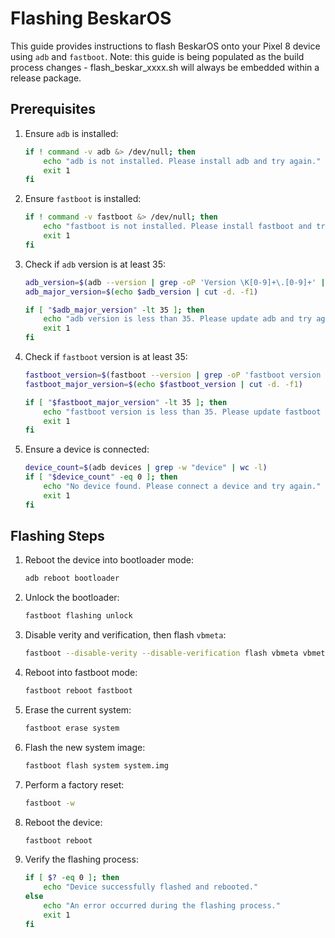 # Flashing BeskarOS

This guide provides instructions to flash BeskarOS onto your Pixel 8 device using `adb` and `fastboot`.
Note: this guide is being populated as the build process changes - flash_beskar_xxxx.sh will always be embedded
    within a release package.

## Prerequisites

1. Ensure `adb` is installed:
    ```bash
    if ! command -v adb &> /dev/null; then
        echo "adb is not installed. Please install adb and try again."
        exit 1
    fi
    ```

2. Ensure `fastboot` is installed:
    ```bash
    if ! command -v fastboot &> /dev/null; then
        echo "fastboot is not installed. Please install fastboot and try again."
        exit 1
    fi
    ```

3. Check if `adb` version is at least 35:
    ```bash
    adb_version=$(adb --version | grep -oP 'Version \K[0-9]+\.[0-9]+' | head -1)
    adb_major_version=$(echo $adb_version | cut -d. -f1)

    if [ "$adb_major_version" -lt 35 ]; then
        echo "adb version is less than 35. Please update adb and try again."
        exit 1
    fi
    ```

4. Check if `fastboot` version is at least 35:
    ```bash
    fastboot_version=$(fastboot --version | grep -oP 'fastboot version \K[0-9]+\.[0-9]+' | head -1)
    fastboot_major_version=$(echo $fastboot_version | cut -d. -f1)

    if [ "$fastboot_major_version" -lt 35 ]; then
        echo "fastboot version is less than 35. Please update fastboot and try again."
        exit 1
    fi
    ```

5. Ensure a device is connected:
    ```bash
    device_count=$(adb devices | grep -w "device" | wc -l)
    if [ "$device_count" -eq 0 ]; then
        echo "No device found. Please connect a device and try again."
        exit 1
    fi
    ```

## Flashing Steps

1. Reboot the device into bootloader mode:
    ```bash
    adb reboot bootloader
    ```

2. Unlock the bootloader:
    ```bash
    fastboot flashing unlock
    ```

3. Disable verity and verification, then flash `vbmeta`:
    ```bash
    fastboot --disable-verity --disable-verification flash vbmeta vbmeta.img
    ```

4. Reboot into fastboot mode:
    ```bash
    fastboot reboot fastboot
    ```

5. Erase the current system:
    ```bash
    fastboot erase system
    ```

6. Flash the new system image:
    ```bash
    fastboot flash system system.img
    ```

7. Perform a factory reset:
    ```bash
    fastboot -w
    ```

8. Reboot the device:
    ```bash
    fastboot reboot
    ```

9. Verify the flashing process:
    ```bash
    if [ $? -eq 0 ]; then
        echo "Device successfully flashed and rebooted."
    else
        echo "An error occurred during the flashing process."
        exit 1
    fi
    ```